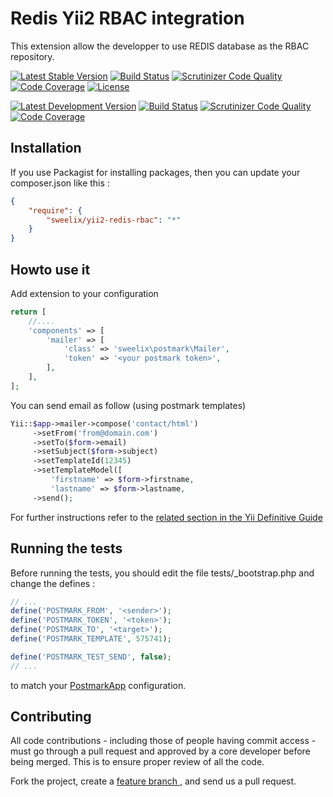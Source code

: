 Redis Yii2 RBAC integration
===========================

This extension allow the developper to use REDIS database as the RBAC repository.


[![Latest Stable Version](https://poser.pugx.org/sweelix/yii2-redis-rbac/v/stable)](https://packagist.org/packages/sweelix/yii2-redis-rbac)
[![Build Status](https://api.travis-ci.org/pgaultier/yii2-redis-rbac.svg?branch=master)](https://travis-ci.org/pgaultier/yii2-redis-rbac)
[![Scrutinizer Code Quality](https://scrutinizer-ci.com/g/pgaultier/yii2-redis-rbac/badges/quality-score.png?b=master)](https://scrutinizer-ci.com/g/pgaultier/yii2-redis-rbac/?branch=master)
[![Code Coverage](https://scrutinizer-ci.com/g/pgaultier/yii2-redis-rbac/badges/coverage.png?b=master)](https://scrutinizer-ci.com/g/pgaultier/yii2-redis-rbac/?branch=master)
[![License](https://poser.pugx.org/sweelix/yii2-postmark/license)](https://packagist.org/packages/sweelix/yii2-postmark)

[![Latest Development Version](https://img.shields.io/badge/unstable-devel-yellowgreen.svg)](https://packagist.org/packages/sweelix/yii2-redis-rbac)
[![Build Status](https://travis-ci.org/pgaultier/yii2-redis-rbac.svg?branch=devel)](https://travis-ci.org/pgaultier/yii2-redis-rbac)
[![Scrutinizer Code Quality](https://scrutinizer-ci.com/g/pgaultier/yii2-redis-rbac/badges/quality-score.png?b=devel)](https://scrutinizer-ci.com/g/pgaultier/yii2-redis-rbac/?branch=devel)
[![Code Coverage](https://scrutinizer-ci.com/g/pgaultier/yii2-redis-rbac/badges/coverage.png?b=devel)](https://scrutinizer-ci.com/g/pgaultier/yii2-redis-rbac/?branch=devel)

Installation
------------

If you use Packagist for installing packages, then you can update your composer.json like this :

``` json
{
    "require": {
        "sweelix/yii2-redis-rbac": "*"
    }
}
```

Howto use it
------------

Add extension to your configuration

``` php
return [
    //....
    'components' => [
        'mailer' => [
            'class' => 'sweelix\postmark\Mailer',
            'token' => '<your postmark token>',
        ],
    ],
];
```

You can send email as follow (using postmark templates)

``` php
Yii::$app->mailer->compose('contact/html')
     ->setFrom('from@domain.com')
     ->setTo($form->email)
     ->setSubject($form->subject)
     ->setTemplateId(12345)
     ->setTemplateModel([
         'firstname' => $form->firstname,
         'lastname' => $form->lastname,
     ->send();

```

For further instructions refer to the [related section in the Yii Definitive Guide](http://www.yiiframework.com/doc-2.0/guide-tutorial-mailing.html)


Running the tests
-----------------

Before running the tests, you should edit the file tests/_bootstrap.php and change the defines :

``` php
// ...
define('POSTMARK_FROM', '<sender>');
define('POSTMARK_TOKEN', '<token>');
define('POSTMARK_TO', '<target>');
define('POSTMARK_TEMPLATE', 575741);

define('POSTMARK_TEST_SEND', false);
// ...

```

to match your [PostmarkApp](https://postmarkapp.com) configuration.

Contributing
------------

All code contributions - including those of people having commit access -
must go through a pull request and approved by a core developer before being
merged. This is to ensure proper review of all the code.

Fork the project, create a [feature branch ](http://nvie.com/posts/a-successful-git-branching-model/), and send us a pull request.
